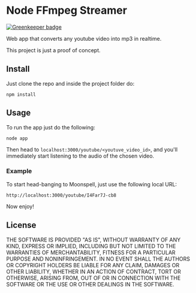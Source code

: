 # Node FFmpeg Streamer

[![Greenkeeper badge](https://badges.greenkeeper.io/rogeriopvl/node-ffmpeg-streamer.svg)](https://greenkeeper.io/)

Web app that converts any youtube video into mp3 in realtime.

This project is just a proof of concept.

## Install

Just clone the repo and inside the project folder do:

    npm install

## Usage

To run the app just do the following:

    node app

Then head to `localhost:3000/youtube/<youtuve_video_id>`, and you'll immediately start listening to the audio of the chosen video.

### Example

To start head-banging to Moonspell, just use the following local URL:

    http://localhost:3000/youtube/I4Far7J-cb8

Now enjoy!

## License

THE SOFTWARE IS PROVIDED "AS IS", WITHOUT WARRANTY OF ANY KIND, EXPRESS OR IMPLIED, INCLUDING BUT NOT LIMITED TO THE WARRANTIES OF MERCHANTABILITY, FITNESS FOR A PARTICULAR PURPOSE AND NONINFRINGEMENT. IN NO EVENT SHALL THE AUTHORS OR COPYRIGHT HOLDERS BE LIABLE FOR ANY CLAIM, DAMAGES OR OTHER LIABILITY, WHETHER IN AN ACTION OF CONTRACT, TORT OR OTHERWISE, ARISING FROM, OUT OF OR IN CONNECTION WITH THE SOFTWARE OR THE USE OR OTHER DEALINGS IN THE SOFTWARE.
